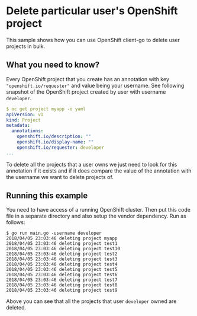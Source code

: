 # Delete particular user's OpenShift project

This sample shows how you can use OpenShift client-go to delete user projects in bulk.

## What you need to know?

Every OpenShift project that you create has an annotation with key `"openshift.io/requester"` and value being your username. See following snapshot of the OpenShift project created by user with username `developer`.

```yaml
$ oc get project myapp -o yaml
apiVersion: v1
kind: Project
metadata:
  annotations:
    openshift.io/description: ""
    openshift.io/display-name: ""
    openshift.io/requester: developer
...
```

To delete all the projects that a user owns we just need to look for this annotation if it exists and if it does compare the value of the annotation with the username we want to delete projects of.

## Running this example

You need to have access of a running OpenShift cluster. Then put this code file in a separate directory and also setup the vendor dependency. Run as follows:

```console
$ go run main.go -username developer
2018/04/05 23:03:46 deleting project myapp
2018/04/05 23:03:46 deleting project test1
2018/04/05 23:03:46 deleting project test10
2018/04/05 23:03:46 deleting project test2
2018/04/05 23:03:46 deleting project test3
2018/04/05 23:03:46 deleting project test4
2018/04/05 23:03:46 deleting project test5
2018/04/05 23:03:46 deleting project test6
2018/04/05 23:03:46 deleting project test7
2018/04/05 23:03:46 deleting project test8
2018/04/05 23:03:46 deleting project test9
```

Above you can see that all the projects that user `developer` owned are deleted.